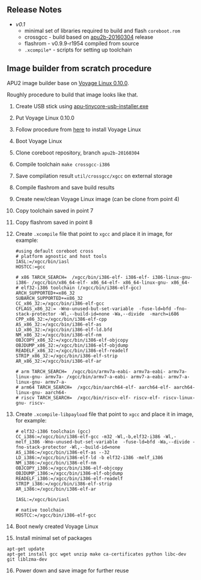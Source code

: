 Release Notes
-------------

* _v0.1_
    * minimal set of libraries required to build and flash `coreboot.rom`
    * crossgcc - build based on [apu2b-20160304](https://github.com/pcengines/coreboot/tree/6f1e98ae92a9f8e98c32a0e96728d880d335aec7) release
    * flashrom - v0.9.9-r1954 compiled from source
    * `.xcompile*` - scripts for setting up toolchain

Image builder from scratch procedure
------------------------------------

APU2 image builder base on [Voyage Linux 0.10.0](http://voyage.kos.li/download/voyage/amd64/voyage-0.10.0_amd64.tar.xz).

Roughly procedure to build that image looks like that.

1. Create USB stick using [apu-tinycore-usb-installer.exe](http://pcengines.ch/file/apu-tinycore-usb-installer.exe)
2. Put Voyage Linux 0.10.0
3. Follow procedure from [here](http://pcengines.ch/howto.htm#VoyageLinux) to install Voyage Linux
4. Boot Voyage Linux
5. Clone coreboot repository, branch `apu2b-20160304`
6. Compile toolchain `make crossgcc-i386`
7. Save compilation result `util/crossgcc/xgcc` on external storage
8. Compile flashrom and save build results
9. Create new/clean Voyage Linux image (can be clone from point 4)
10. Copy toolchain saved in point 7
11. Copy flashrom saved in point 8
12. Create `.xcompile` file that point to `xgcc` and place it in image, for example:

    ```
    #using default coreboot cross
    # platform agnostic and host tools
    IASL:=/xgcc/bin/iasl
    HOSTCC:=gcc

    # x86 TARCH_SEARCH=  /xgcc/bin/i386-elf- i386-elf- i386-linux-gnu- i386- /xgcc/bin/x86_64-elf- x86_64-elf- x86_64-linux-gnu- x86_64-
    # elf32-i386 toolchain (/xgcc/bin/i386-elf-gcc)
    ARCH_SUPPORTED+=x86_32
    SUBARCH_SUPPORTED+=x86_32
    CC_x86_32:=/xgcc/bin/i386-elf-gcc
    CFLAGS_x86_32:= -Wno-unused-but-set-variable  -fuse-ld=bfd -fno-stack-protector -Wl,--build-id=none -Wa,--divide  -march=i686
    CPP_x86_32:=/xgcc/bin/i386-elf-cpp
    AS_x86_32:=/xgcc/bin/i386-elf-as 
    LD_x86_32:=/xgcc/bin/i386-elf-ld.bfd 
    NM_x86_32:=/xgcc/bin/i386-elf-nm
    OBJCOPY_x86_32:=/xgcc/bin/i386-elf-objcopy
    OBJDUMP_x86_32:=/xgcc/bin/i386-elf-objdump
    READELF_x86_32:=/xgcc/bin/i386-elf-readelf
    STRIP_x86_32:=/xgcc/bin/i386-elf-strip
    AR_x86_32:=/xgcc/bin/i386-elf-ar

    # arm TARCH_SEARCH=  /xgcc/bin/armv7a-eabi- armv7a-eabi- armv7a-linux-gnu- armv7a- /xgcc/bin/armv7-a-eabi- armv7-a-eabi- armv7-a-linux-gnu- armv7-a-
    # arm64 TARCH_SEARCH=  /xgcc/bin/aarch64-elf- aarch64-elf- aarch64-linux-gnu- aarch64-
    # riscv TARCH_SEARCH=  /xgcc/bin/riscv-elf- riscv-elf- riscv-linux-gnu- riscv-
    ```
13. Create `.xcompile-libpayload` file that point to `xgcc` and place it in image, for example:

    ```
    # elf32-i386 toolchain (gcc)
    CC_i386:=/xgcc/bin/i386-elf-gcc -m32 -Wl,-b,elf32-i386 -Wl,-melf_i386 -Wno-unused-but-set-variable  -fuse-ld=bfd -Wa,--divide -fno-stack-protector -Wl,--build-id=none
    AS_i386:=/xgcc/bin/i386-elf-as --32
    LD_i386:=/xgcc/bin/i386-elf-ld -b elf32-i386 -melf_i386
    NM_i386:=/xgcc/bin/i386-elf-nm
    OBJCOPY_i386:=/xgcc/bin/i386-elf-objcopy
    OBJDUMP_i386:=/xgcc/bin/i386-elf-objdump
    READELF_i386:=/xgcc/bin/i386-elf-readelf
    STRIP_i386:=/xgcc/bin/i386-elf-strip
    AR_i386:=/xgcc/bin/i386-elf-ar
    
    IASL:=/xgcc/bin/iasl
    
    # native toolchain
    HOSTCC:=/xgcc/bin/i386-elf-gcc
    ```

14. Boot newly created Voyage Linux
15. Install minimal set of packages

   ```
   apt-get update
   apt-get install gcc wget unzip make ca-certificates python libc-dev git liblzma-dev
   ```

16. Power down and save image for further reuse
